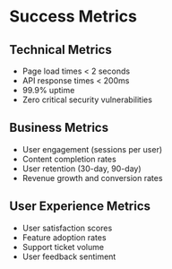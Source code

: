 # Success Metrics

## Technical Metrics
- Page load times < 2 seconds
- API response times < 200ms
- 99.9% uptime
- Zero critical security vulnerabilities

## Business Metrics
- User engagement (sessions per user)
- Content completion rates
- User retention (30-day, 90-day)
- Revenue growth and conversion rates

## User Experience Metrics
- User satisfaction scores
- Feature adoption rates
- Support ticket volume
- User feedback sentiment
